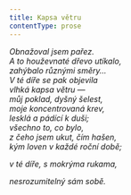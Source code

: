 ```yaml
---
title: Kapsa větru
contentType: prose
---
```


<section>

_Obnažoval jsem pařez.  
A to houževnaté dřevo utíkalo,  
zahýbalo různými směry…  
V té díře se pak objevila  
vlhká kapsa větru —  
můj poklad, dyšný šelest,  
moje koncentrovaná krev,  
lesklá a pádící k duši;  
všechno to, co bylo,  
z čeho jsem ukut, čím hašen,  
kým loven v každé roční době;_

</section>

<section>

_v té díře, s mokrýma rukama,_

</section>

<section>

_nesrozumitelný sám sobě._

</section>
